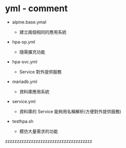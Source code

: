 # yml - comment

- alpine.base.ymal
    - 建立兩個相同的應用系統

- hpa-sp.yml
	- 隨需擴充功能

- hpa-svc.yml
    - Service 對外提供服務

- mariadb.yml
    - 資料庫應用系統

- service.yml
    - 資料庫的 Service 能夠用名稱解析(方便對外提供服務)

- testhpa.sh
    - 模仿大量需求的功能

zzzzzzzzzzzzzzzzzzzzzzzzzzzzzzzzzzzzz